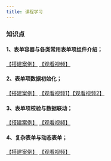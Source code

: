 ```yaml
---
title: 课程学习
---
```



### 知识点

#### 1、表单容器与各类常用表单项组件介绍；

[【搭建案例】](https://my.mybricks.world/mybricks-app-pcspa/index.html?id=512184418107461) [【观看视频】](https://meeting.tencent.com/user-center/shared-record-info?id=327b91cc-f360-4141-9e55-fdd8290aaf93&is_webview=1&from=6&app_lang=zh-cn&app_version=3.18.6.445&app_sdk_id=1410001423&app_publish_channel=TencentInside&os_version=13.5.2&os_name=Mac&c_district=0&app_instance_id=2&click_source_for_middle_login=2)

#### 2、表单项数据初始化；

[【搭建案例】](https://my.mybricks.world/mybricks-app-pcspa/index.html?id=512191325757509) [【观看视频1】](https://meeting.tencent.com/user-center/shared-record-info?id=0c8beeb1-220b-45d1-bc6d-44f87dd61418&form=-1&app_lang=zh-cn&app_version=3.18.6.445&app_sdk_id=1410001423&app_publish_channel=TencentInside&os_version=13.5.2&os_name=Mac&c_district=0&app_instance_id=2&click_source_for_middle_login=2)[【观看视频2】](https://meeting.tencent.com/user-center/shared-record-info?id=c22622d6-f144-4452-86bf-bc7b30efa5ef&is_webview=1&from=6&app_lang=zh-cn&app_version=3.18.6.445&app_sdk_id=1410001423&app_publish_channel=TencentInside&os_version=13.5.2&os_name=Mac&c_district=0&app_instance_id=2&click_source_for_middle_login=2)

#### 3、表单项校验与数据联动；

[【搭建案例】](https://my.mybricks.world/mybricks-app-pcspa/index.html?id=512191657701445) [【观看视频】](https://meeting.tencent.com/user-center/middle-login?client_key=eJxMkU9zmzAQxb*Lruk0K4El4ZkesOOa2qljA0OSXhgiFpBJgBIF-*n0u3eMoa2O70l6b3-7i4T3wedEqfqjMrE5NUimhJFPvaxTrIzONLYXEa6HxtS2KZ0wKoQEKZglx-tJ0*g0TkxstSmZEhjk97SMe4tMCQUqhONYYvDw2OgW4yQzfYhgML7qsH3XddUnMwsEm1zSB9Pot0tRKoA5wP9991rnuhrHOKAqEjOW0DmZkn10VNtma5KTvzwXLrwJnW9q71zcddnhqX1QmSrC0*6ldNVm8ZPifovPj0-*fueA2ST*egWY31Zy4fsynK*U*3B6XmK6x8fwtfZWB4uvA-jq*CbCTkW3-Bh8r76Fx6KTnZ8FlYW12JXsLnpZ-7jh*c2HZ3t0O0lpsHY7KGeee6-ydBnNIdHll6F4i-kVg*SDkmKnFcY9T5dzx16A5bD5bDKTUlIQM4e7ElyLz*3Ffyu48rfpZYc2s0aSdYlV-DckP5PffwIAAP--j1edoQ__&redirect_url=https%3A%2F%2Fmeeting.tencent.com%2Fuser-center%2Fshared-record-info%3Fid%3D0937e253-011b-4a81-9c0a-ee0a8e718335%26is_webview%3D1%26from%3D6&app_lang=zh-cn&app_version=3.18.6.445&app_sdk_id=1410001423&app_publish_channel=TencentInside&os_version=13.5.2&app_lang=zh-cn&os_name=Mac&c_district=0&app_instance_id=2)

#### 4、复杂表单与动态表单；

[【搭建案例】](https://my.mybricks.world/mybricks-app-pcspa/index.html?id=512193733558341) [【观看视频】](https://meeting.tencent.com/user-center/shared-record-info?id=b8b8faa1-8254-44d6-a8af-c00d0c3d9bf6&form=-1&app_lang=zh-cn&app_version=3.18.6.445&app_sdk_id=1410001423&app_publish_channel=TencentInside&os_version=13.5.2&os_name=Mac&c_district=0&app_instance_id=2&click_source_for_middle_login=2)

  


